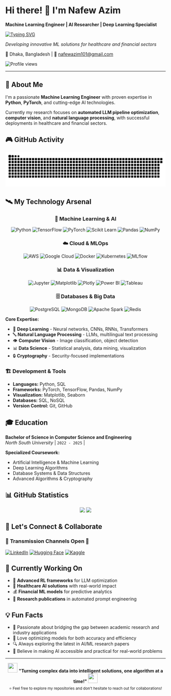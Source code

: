 # Hi there! 👋 I'm Nafew Azim
  
  **Machine Learning Engineer | AI Researcher | Deep Learning Specialist**

[![Typing SVG](https://readme-typing-svg.herokuapp.com?font=Fira+Code&size=30&duration=3000&pause=1000&color=00D9FF&background=000000&center=true&vCenter=true&width=800&height=100&lines=Machine+Learning+Engineer+🤖;AI+Research+Enthusiast+🔬;Deep+Learning+Architect+🧠;Computer+Vision+%26+NLP+Expert+👁️‍🗨️;Building+the+Future+with+AI+✨)](https://git.io/typing-svg)
  
  *Developing innovative ML solutions for healthcare and financial sectors*
  
  📍 Dhaka, Bangladesh | 📧 nafewazim101@gmail.com

</div>
  <img src="https://visitor-badge.laobi.icu/badge?page_id=NAFEW-AZIM.NAFEW-AZIM&" alt="Profile views" />
</div>

---

## 🚀 About Me

I'm a passionate **Machine Learning Engineer** with proven expertise in **Python**, **PyTorch**, and cutting-edge AI technologies. 

Currently my research focuses on **automated LLM pipeline optimization**, **computer vision**, and **natural language processing**, with successful deployments in healthcare and financial sectors.

## 🎮 GitHub Activity
  
<img src="https://raw.githubusercontent.com/LILPANDA-BYTE/LILPANDA-BYTE/output/snake.svg" alt="Snake animation" />


## 🛰️ My Technology Arsenal

<div align="center">

### 🤖 Machine Learning & AI
![Python](https://img.shields.io/badge/Python-FFD43B?style=for-the-badge&logo=python&logoColor=blue)
![TensorFlow](https://img.shields.io/badge/TensorFlow-FF6F00?style=for-the-badge&logo=tensorflow&logoColor=white)
![PyTorch](https://img.shields.io/badge/PyTorch-EE4C2C?style=for-the-badge&logo=pytorch&logoColor=white)
![Scikit Learn](https://img.shields.io/badge/scikit_learn-F7931E?style=for-the-badge&logo=scikit-learn&logoColor=white)
![Pandas](https://img.shields.io/badge/Pandas-2C2D72?style=for-the-badge&logo=pandas&logoColor=white)
![NumPy](https://img.shields.io/badge/Numpy-777BB4?style=for-the-badge&logo=numpy&logoColor=white)

### ☁️ Cloud & MLOps
![AWS](https://img.shields.io/badge/Amazon_AWS-FF9900?style=for-the-badge&logo=amazonaws&logoColor=white)
![Google Cloud](https://img.shields.io/badge/Google_Cloud-4285F4?style=for-the-badge&logo=google-cloud&logoColor=white)
![Docker](https://img.shields.io/badge/Docker-2CA5E0?style=for-the-badge&logo=docker&logoColor=white)
![Kubernetes](https://img.shields.io/badge/kubernetes-326ce5.svg?&style=for-the-badge&logo=kubernetes&logoColor=white)
![MLflow](https://img.shields.io/badge/mlflow-%23d9ead3.svg?style=for-the-badge&logo=numpy&logoColor=blue)

### 📊 Data & Visualization
![Jupyter](https://img.shields.io/badge/Jupyter-F37626.svg?&style=for-the-badge&logo=Jupyter&logoColor=white)
![Matplotlib](https://img.shields.io/badge/Matplotlib-%23ffffff.svg?style=for-the-badge&logo=Matplotlib&logoColor=black)
![Plotly](https://img.shields.io/badge/Plotly-239120?style=for-the-badge&logo=plotly&logoColor=white)
![Power BI](https://img.shields.io/badge/PowerBI-F2C811?style=for-the-badge&logo=Power%20BI&logoColor=white)
![Tableau](https://img.shields.io/badge/Tableau-E97627?style=for-the-badge&logo=Tableau&logoColor=white)

### 🗄️ Databases & Big Data
![PostgreSQL](https://img.shields.io/badge/PostgreSQL-316192?style=for-the-badge&logo=postgresql&logoColor=white)
![MongoDB](https://img.shields.io/badge/MongoDB-4EA94B?style=for-the-badge&logo=mongodb&logoColor=white)
![Apache Spark](https://img.shields.io/badge/Apache_Spark-FFFFFF?style=for-the-badge&logo=apachespark&logoColor=#E35A16)
![Redis](https://img.shields.io/badge/redis-%23DD0031.svg?&style=for-the-badge&logo=redis&logoColor=white)

</div>

**Core Expertise:**
- 🧠 **Deep Learning** - Neural networks, CNNs, RNNs, Transformers
- 🔤 **Natural Language Processing** - LLMs, multilingual text processing
- 👁️ **Computer Vision** - Image classification, object detection
- 📊 **Data Science** - Statistical analysis, data mining, visualization
- 🔒 **Cryptography** - Security-focused implementations

### 🏗️ Development & Tools
- **Languages:** Python, SQL
- **Frameworks:** PyTorch, TensorFlow, Pandas, NumPy
- **Visualization:** Matplotlib, Seaborn
- **Databases:** SQL, NoSQL
- **Version Control:** Git, GitHub

## 🎓 Education

**Bachelor of Science in Computer Science and Engineering**  
*North South University* | `2022 - 2025` | 

**Specialized Coursework:**
- Artificial Intelligence & Machine Learning
- Deep Learning Algorithms
- Database Systems & Data Structures
- Advanced Algorithms & Cryptography

## 📊 GitHub Statistics
<div align="center">
<img height="180em" src="https://github-readme-stats.vercel.app/api?username=nafew-azim&show_icons=true&hide_border=true&theme=tokyonight&include_all_commits=true&count_private=true"/>
<img height="180em" src="https://github-readme-stats.vercel.app/api/top-langs/?username=nafew-azim&layout=compact&langs_count=8&theme=tokyonight&hide_border=true"/>
</div>

## 🤝 Let's Connect & Collaborate

### 📡 **Transmission Channels Open** 📡

[![LinkedIn](https://img.shields.io/badge/LinkedIn-0077B5?style=for-the-badge&logo=linkedin&logoColor=white)](https://www.linkedin.com/in/nafew-azim-154310344)
[![Hugging Face](https://img.shields.io/badge/🤗%20Hugging%20Face-FFD21E?style=for-the-badge&logoColor=black)](https://huggingface.co/nafew)
[![Kaggle](https://img.shields.io/badge/Kaggle-20BEFF?style=for-the-badge&logo=Kaggle&logoColor=white)](https://www.kaggle.com/nafewazim)


## 🎯 Currently Working On

- 🔬 **Advanced RL frameworks** for LLM optimization
- 🏥 **Healthcare AI solutions** with real-world impact
- 💰 **Financial ML models** for predictive analytics
- 📖 **Research publications** in automated prompt engineering

## 💡 Fun Facts

- 🧠 Passionate about bridging the gap between academic research and industry applications
- 🌟 Love optimizing models for both accuracy and efficiency
- 🔍 Always exploring the latest in AI/ML research papers
- 🎯 Believe in making AI accessible and practical for real-world problems

---

<div align="center">
  <img src="https://media.giphy.com/media/L1R1tvI9svkIWwpVYr/giphy.gif" width="30" height="30" />
  <strong>
    "Turning complex data into intelligent solutions, one algorithm at a time!"
  </strong>
  <img src="https://media.giphy.com/media/L1R1tvI9svkIWwpVYr/giphy.gif" width="30" height="30" />
</div>

<div align="center">
  <sub>⭐ Feel free to explore my repositories and don't hesitate to reach out for collaborations!</sub>
</div>

